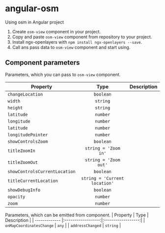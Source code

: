 # angular-osm
Using osm in Angular project
1. Create `osm-view` component in your project.
2. Copy and paste `osm-view` component from repository to your project.
3. Install ngx-openlayers with `npm install ngx-openlayers --save`.
4. Call ans pass data to `osm-view` component and start using.

## Component parameters
Parameters, which you can pass to `osm-view` component.

| Property       | Type                | Description |
| ------------- |:------------------:| :------------------:|
| `changeLocation`    | `boolean`    | 
| `width`    | `string` |
| `height`  | `string`         |
| `latitude` | `number` |
| `longitude` | `number` |
| `latitude` | `number` |
| `longitudePointer` | `number` |
| `showControlsZoom` | `boolean` |
| `titleZoomIn` | `string = 'Zoom in'` |
| `titleZoomOut` | `string = 'Zoom out'` |
| `showControlsCurrentLocation` | `boolean` |
| `titleCurrentLocation` | `string = 'Current location'` |
| `showDebugInfo` | `boolean` |
| `opacity` | `number` | 
| `zoom` | `number` | 
 
 
Parameters, which can be emitted from component.
| Property       | Type                | Description |
| ------------- |:------------------:|:------------------:|
| `onMapCoordinatesChange`    | `any`    | 
| `addressChanged`  | `string`         |

